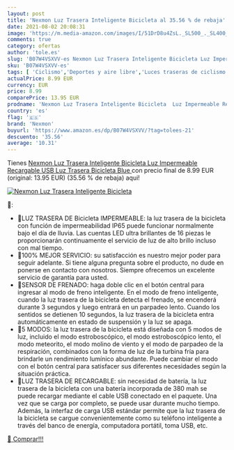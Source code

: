 ```yaml
---
layout: post
title: 'Nexmon Luz Trasera Inteligente Bicicleta al 35.56 % de rebaja'
date: 2021-08-02 20:08:31
image: 'https://m.media-amazon.com/images/I/51DrD8u4ZsL._SL500_._SL400_.jpg'
comments: true
category: ofertas
author: 'tole.es'
slug: 'B07W4VSXVV-es Nexmon Luz Trasera Inteligente Bicicleta Luz Impermeable...'
sku: 'B07W4VSXVV-es'
tags: [ 'Ciclismo','Deportes y aire libre','Luces traseras de ciclismo','Luces y reflectores de ciclismo','Ropa y equipo para deportes','bicicleta','nexmon', ]
actualPrice: 8.99 EUR
currency: EUR
price: 8.99
comparePrice: 13.95 EUR
prodname: 'Nexmon Luz Trasera Inteligente Bicicleta  Luz Impermeable Recargable USB  Luz Trasera Bicicleta  Blue '
country: 'es'
flag: '🇪🇸'
brand: 'Nexmon'
buyurl: 'https://www.amazon.es/dp/B07W4VSXVV/?tag=tolees-21'
descuento: '35.56'
average: '10.31'
---
```


Tienes [Nexmon Luz Trasera Inteligente Bicicleta  Luz Impermeable Recargable USB  Luz Trasera Bicicleta  Blue ](https://www.amazon.es/dp/B07W4VSXVV/?tag=tolees-21) con precio final de  8.99 EUR (original: 13.95 EUR) (35.56 %  de rebaja) aqui!

[![Nexmon Luz Trasera Inteligente Bicicleta](https://m.media-amazon.com/images/I/51DrD8u4ZsL._SL500_._SL400_.jpg)](https://www.amazon.es/dp/B07W4VSXVV/?tag=tolees-21)

🔎:

- 🚴LUZ TRASERA DE Bicicleta IMPERMEABLE: la luz trasera de la bicicleta con función de impermeabilidad IP65 puede funcionar normalmente bajo el día de lluvia. Las cuentas LED ultra brillantes de 16 piezas le proporcionarán continuamente el servicio de luz de alto brillo incluso con mal tiempo.
- 🚴100% MEJOR SERVICIO: su satisfacción es nuestro mejor poder para seguir adelante. Si tiene alguna pregunta sobre el producto, no dude en ponerse en contacto con nosotros. Siempre ofrecemos un excelente servicio de garantía para usted.
- 🚴SENSOR DE FRENADO: haga doble clic en el botón central para ingresar al modo de freno inteligente. En el modo de freno inteligente, cuando la luz trasera de la bicicleta detecta el frenado, se encenderá durante 3 segundos y luego entrará en un parpadeo lento. Cuando los sentidos se detienen 10 segundos, la luz trasera de la bicicleta entra automáticamente en estado de suspensión y la luz se apaga.
- 🚴5 MODOS: la luz trasera de la bicicleta está diseñada con 5 modos de luz, incluido el modo estroboscópico, el modo estroboscópico lento, el modo meteorito, el modo molino de viento y el modo de parpadeo de la respiración, combinados con la forma de luz de la turbina fría para brindarle un rendimiento lumínico abundante. Puede cambiar el modo con el botón central para satisfacer sus diferentes necesidades según la situación práctica.
- 🚴LUZ TRASERA DE RECARGABLE: sin necesidad de batería, la luz trasera de la bicicleta con una batería incorporada de 380 mah se puede recargar mediante el cable USB conectado en el paquete. Una vez que se carga por completo, se puede usar durante mucho tiempo. Además, la interfaz de carga USB estándar permite que la luz trasera de la bicicleta se cargue convenientemente como su teléfono inteligente a través del banco de energía, computadora portátil, toma USB, etc.

[🛒 Comprar!!!](https://www.amazon.es/dp/B07W4VSXVV/?tag=tolees-21)
